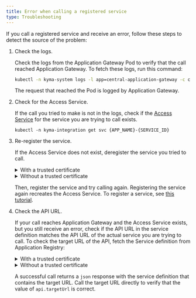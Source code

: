 ```yaml
---
title: Error when calling a registered service
type: Troubleshooting
---
```


<!-- TODO 8: adjust to the current state -->

If you call a registered service and receive an error, follow these steps to detect the source of the problem:


1. Check the logs.

    Check the logs from the Application Gateway Pod to verify that the call reached Application Gateway.
    To fetch these logs, run this command:
    
    ```bash
    kubectl -n kyma-system logs -l app=central-application-gateway -c central-application-gateway
    ```
   
    The request that reached the Pod is logged by Application Gateway.

2. Check for the Access Service. <!-- TODO: no longer needed -->

    If the call you tried to make is not in the logs, check if the [Access Service](../../05-technical-reference/00-architecture/ac-01-application-connector-components.md#access-service) for the service you are trying to call exists.
    ```
    kubectl -n kyma-integration get svc {APP_NAME}-{SERVICE_ID}
    ```
3. Re-register the service.

    If the Access Service does not exist, deregister the service you tried to call.

    <div tabs name="deregistration" group="error-when-calling-a-registered-service">
      <details>
      <summary label="with-a-trusted-certificate">
      With a trusted certificate
      </summary>

      ```bash
      curl -X DELETE https://gateway.{CLUSTER_DOMAIN}/{APP_NAME}/v1/metadata/services/{SERVICE_ID} --cert {CERTIFICATE_FILE} --key {KEY_FILE}
      ```
      </details>
      <details>
      <summary label="without-a-trusted-certificate">
      Without a trusted certificate
      </summary>

      ```bash
      curl -X DELETE https://gateway.{CLUSTER_DOMAIN}/{APP_NAME}/v1/metadata/services/{SERVICE_ID} --cert {CERTIFICATE_FILE} --key {KEY_FILE} -k
      ```
      </details>
    </div>

    Then, register the service and try calling again. Registering the service again recreates the Access Service.
    To register a service, see [this tutorial](../../03-tutorials/00-application-connectivity/ac-04-register-manage-services.md).


4. Check the API URL.

    If your call reaches Application Gateway and the Access Service exists, but you still receive an error, check if the API URL in the service definition matches the API URL of the actual service you are trying to call.
    To check the target URL of the API, fetch the Service definition from Application Registry:

    <div tabs name="verification" group="error-when-calling-a-registered-service">
      <details>
      <summary label="with-a-trusted-certificate">
      With a trusted certificate
      </summary>

      ```bash
      curl https://gateway.{CLUSTER_DOMAIN}/{APP_NAME}/v1/metadata/services/{SERVICE_ID} --cert {CERTIFICATE_FILE} --key {KEY_FILE}
      ```
      </details>
      <details>
      <summary label="without-a-trusted-certificate">
      Without a trusted certificate
      </summary>

      ```bash
      curl https://gateway.{CLUSTER_DOMAIN}/{APP_NAME}/v1/metadata/services/{SERVICE_ID} --cert {CERTIFICATE_FILE} --key {KEY_FILE} -k
      ```
      </details>
    </div>

    A successful call returns a `json` response with the service definition that contains the target URL.
    Call the target URL directly to verify that the value of `api.targetUrl` is correct.

